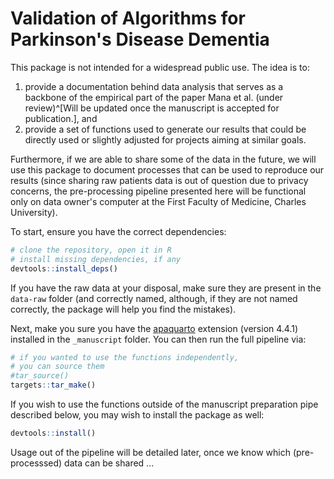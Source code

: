 # Validation of Algorithms for Parkinson's Disease Dementia

This package is not intended for a widespread public use. The idea is to:

1. provide a documentation behind data analysis that serves as a backbone
of the empirical part of the paper Mana et al. (under review)^[Will be updated
once the manuscript is accepted for publication.], and
2. provide a set of functions used to generate our results that could be
directly used or slightly adjusted for projects aiming at similar goals.

Furthermore, if we are able to share some of the data in the future, we will use
this package to document processes that can be used to reproduce our results (since
sharing raw patients data is out of question due to privacy concerns, the pre-processing
pipeline presented here will be functional only on data owner's computer at the First
Faculty of Medicine, Charles University).

To start, ensure you have the correct dependencies:

```r
# clone the repository, open it in R
# install missing dependencies, if any
devtools::install_deps()
```

If you have the raw data at your disposal, make sure they are present in the
`data-raw` folder (and correctly named, although, if they are not named correctly,
the package will help you find the mistakes).

Next, make you sure you have the [apaquarto](https://github.com/wjschne/apaquarto.git)
extension (version 4.4.1) installed in the `_manuscript` folder. You can then run the
full pipeline via:

```r
# if you wanted to use the functions independently,
# you can source them
#tar_source()
targets::tar_make()
```

If you wish to use the functions outside of the manuscript preparation pipe
described below, you may wish to install the package as well:

```r
devtools::install()
```

Usage out of the pipeline will be detailed later, once we know which (pre-processsed)
data can be shared ...

